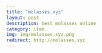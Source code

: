 ```yaml
---
title: "molasses.xyz"
layout: post
description: best molasses online
category: item
img: img/molasses.xyz.png
redirect: http://molasses.xyz
---
```


